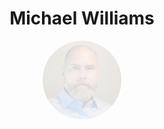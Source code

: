 <!--<p align="center"><img src ="https://www.ers.usda.gov/sites/default/files/images/mikewilliams120x160.png" alt="An image of Michael Williams"></p>-->

<h1 align='center'> Michael Williams</h1>
<p align='center'><img src='https://raw.githubusercontent.com/CriticalWill/CriticalWill/refs/heads/main/Media/2024Profile.png' width='25%' style='opacity:0.2'></img></p>
<!--

<span style='text-align:center'>Testing GitHub markdown styling</span>


**CriticalWill/CriticalWill** is a ✨ _special_ ✨ repository because its `README.md` (this file) appears on your GitHub profile.

Here are some ideas to get you started:

- 🔭 I’m currently working on ...
- 🌱 I’m currently learning ...
- 👯 I’m looking to collaborate on ...
- 🤔 I’m looking for help with ...
- 💬 Ask me about ...
- 📫 How to reach me: ...
- 😄 Pronouns: ...
- ⚡ Fun fact: ...
-->
